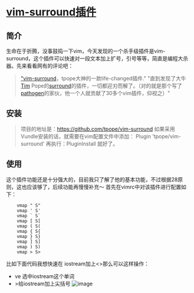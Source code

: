 # [vim-surround插件](https://github.com/wjwever/gitblog/issues/31)

## 简介
生命在于折腾，没事鼓捣一下vim，今天发现的一个杀手级插件是vim-surround，这个插件可以快速对一段文本加上扩号，引号等等，简直是编程大杀器。先来看看网有的评论吧：
> ["vim-surround](https://github.com/tpope/vim-surround)，tpope大神的一款life-changed插件."
> "直到发现了大牛[Tim](http://www.vim.org/account/profile.php?user_id=9012) Pope的[surround](https://github.com/tpope/vim-surround)的插件，一切都迎刃而解了。（对的就是那个写了[pathogen](https://github.com/tpope/vim-pathogen)的家伙，他一个人就贡献了30多个vim插件，仰视之）"
## 安装
>项目的地址是：https://github.com/tpope/vim-surround
如果采用Vundle安装的话，就需要在vim配置文件中添加：
Plugin 'tpope/vim-surround'
再执行：PluginInstall 就好了。
## 使用
这个插件功能还是十分强大的，目前我只了解了他的基本功能，不过根据28原则，这也应该够了，后续功能再慢慢补充～
首先在vimrc中对该插件进行配置如下：
```
    vmap " S"
    vmap ' S'
    vmap ` S`
    vmap [ S[
    vmap ( S(
    vmap { S{
    vmap } S}
    vmap ] S]
    vmap ) S)
    vmap > S>
```
比如下面代码我想快速在 iostream加上<>那么可以这样操作：
* ve 选中iostream这个单词
* \>给iostream加上尖括号
![image](https://github.com/wjwever/gitblog/assets/50772316/79891a7d-f463-4be3-aaa7-7fcecd37c64f)

